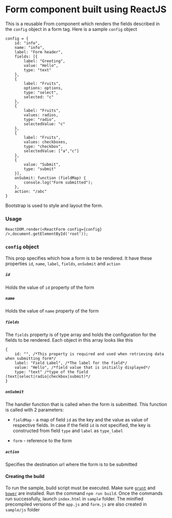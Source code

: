 # Form component built using ReactJS

This is a reusable From component which renders the fields described in the `config` object in a form tag. Here is a sample `config` object

    config = {
        id: "info",
        name: "info",
        label: "Form header",
        fields: [{
            label: "Greeting",
            value: "Hello",
            type: "text"
        },
        {
            label: "Fruits",
            options: options,
            type: "select",
            selected: "c"
        },
        {
            label: "Fruits",
            values: radios,
            type: "radio",
            selectedValue: "c"
        },
        {
            label: "Fruits",
            values: checkboxes,
            type: "checkbox",
            selectedValue: ["a","c"]
        },
        {
            value: "Submit",
            type: "submit"
        }],
        onSubmit: function (fieldMap) {
            console.log("Form submitted");
        },
        action: "/abc"
    }


Bootstrap is used to style and layout the form.

### Usage

    ReactDOM.render(<ReactForm config={config} />,document.getElementById('root'));

### `config` object

This prop specifies which how a form is to be rendered. It have these properties `id`, `name`, `label`, `fields`, `onSubmit` and `action`

##### `id`

Holds the value of `id` property of the form

##### `name`

Holds the value of `name` property of the form

##### `fields`

The `fields` property is of type array and holds the configuration for the fields to be rendered. Each object in this array looks like this

    {
        id: "", /*This property is required and used when retrieving data when submitting form*/
        label: "Field Label", /*The label for the field*/
        value: "Hello", /*field value that is initially displayed*/
        type: "text" /*type of the field (text|select|radio|checkbox|submit)*/
    }

##### `onSubmit`

The handler function that is called when the form is submitted. This function is called with 2 parameters:

* `fieldMap` - a map of field `id` as the key and the value as value of respective fields. In case if the field `id` is not specified, the key is constructed from field `type` and `label` as `type_label`

* `form` - reference to the form

##### `action`

Specifies the destination url where the form is to be submitted

#### Creating the build

To run the sample, build script must be executed. Make sure [`grunt`](http://gruntjs.com) and [`bower`](https://bower.io) are installed. Run the command `npm run build`. Once the commands run successfully, launch `index.html` in `sample` folder. The minified precompiled versions of the `app.js` and `form.js` are also created in `sample/js` folder